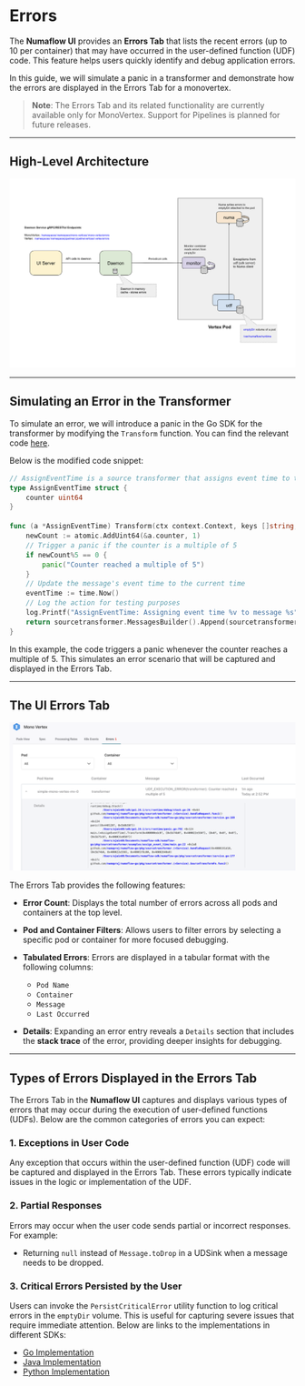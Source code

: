# Errors

The **Numaflow UI** provides an **Errors Tab** that lists the recent errors (up to 10 per container) that may have occurred in the user-defined function (UDF) code. This feature helps users quickly identify and debug application errors.

In this guide, we will simulate a panic in a transformer and demonstrate how the errors are displayed in the Errors Tab for a monovertex.

> **Note**: The Errors Tab and its related functionality are currently available only for MonoVertex. Support for Pipelines is planned for future releases.

---

## High-Level Architecture

![High-Level Architecture](../../assets/errors/errors-architecture.png)

---

## Simulating an Error in the Transformer

To simulate an error, we will introduce a panic in the Go SDK for the transformer by modifying the `Transform` function. You can find the relevant code [here](https://github.com/numaproj/numaflow-go/blob/main/examples/sourcetransformer/assign_event_time/main.go).

Below is the modified code snippet:

```go
// AssignEventTime is a source transformer that assigns event time to the message.
type AssignEventTime struct {
    counter uint64
}

func (a *AssignEventTime) Transform(ctx context.Context, keys []string, d sourcetransformer.Datum) sourcetransformer.Messages {
    newCount := atomic.AddUint64(&a.counter, 1)
    // Trigger a panic if the counter is a multiple of 5
    if newCount%5 == 0 {
        panic("Counter reached a multiple of 5")
    }
    // Update the message's event time to the current time
    eventTime := time.Now()
    // Log the action for testing purposes
    log.Printf("AssignEventTime: Assigning event time %v to message %s", eventTime, string(d.Value()))
    return sourcetransformer.MessagesBuilder().Append(sourcetransformer.NewMessage(d.Value(), eventTime).WithKeys(keys))
}
```

In this example, the code triggers a panic whenever the counter reaches a multiple of 5. This simulates an error scenario that will be captured and displayed in the Errors Tab.

---

## The UI Errors Tab

![Errors Tab](../../assets/errors/ui-errors-tab.png)

The Errors Tab provides the following features:

- **Error Count**: Displays the total number of errors across all pods and containers at the top level.
- **Pod and Container Filters**: Allows users to filter errors by selecting a specific pod or container for more focused debugging.
- **Tabulated Errors**: Errors are displayed in a tabular format with the following columns:

    - `Pod Name`
    - `Container`
    - `Message`
    - `Last Occurred`

- **Details**: Expanding an error entry reveals a `Details` section that includes the **stack trace** of the error, providing deeper insights for debugging.

---

## Types of Errors Displayed in the Errors Tab

The Errors Tab in the **Numaflow UI** captures and displays various types of errors that may occur during the execution of user-defined functions (UDFs). Below are the common categories of errors you can expect:

### 1. Exceptions in User Code

Any exception that occurs within the user-defined function (UDF) code will be captured and displayed in the Errors Tab. These errors typically indicate issues in the logic or implementation of the UDF.

### 2. Partial Responses

Errors may occur when the user code sends partial or incorrect responses. For example:

-   Returning `null` instead of `Message.toDrop` in a UDSink when a message needs to be dropped.

### 3. Critical Errors Persisted by the User

Users can invoke the `PersistCriticalError` utility function to log critical errors in the `emptyDir` volume. This is useful for capturing severe issues that require immediate attention. Below are links to the implementations in different SDKs:

-   [Go Implementation](https://github.com/numaproj/numaflow-go/blob/47460a1854b8f58a0e918056ef4d169949193ebe/pkg/errors/errors.go)
-   [Java Implementation](https://github.com/numaproj/numaflow-java/blob/2aeaafff1c6dec7fd66e018b142ef6fe4ffcf0a9/src/main/java/io/numaproj/numaflow/errors/PersistCriticalError.java)
-   [Python Implementation](https://github.com/numaproj/numaflow-python/blob/6ccd49ef09ad11eac9b0bb9a6b0f5517d858bea4/pynumaflow/errors/errors.py)
